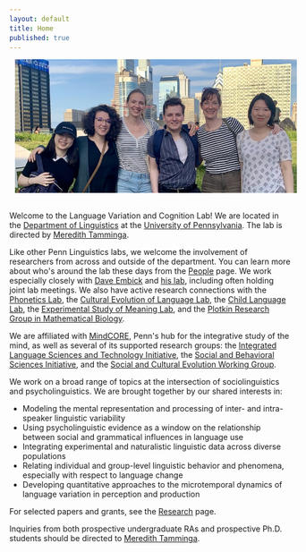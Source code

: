 ```yaml
---
layout: default
title: Home
published: true
---
```

<p align="center">
  <img src="/images/lab_group.jpeg" alt="Six happy linguists from the lab stand together in front of the Philadelphia skyline. There are two Asian women, three white women, and one white man, arm in arm." style="width: 800px; float: none; margin: 0px 0px 15px 10px;" />
 </p>

Welcome to the Language Variation and Cognition Lab! We are located in the [Department of Linguistics](https://www.ling.upenn.edu/) at the [University of Pennsylvania](https://www.upenn.edu/). The lab is directed by [Meredith Tamminga](http://meredithtamminga.com/). 

Like other Penn Linguistics labs, we welcome the involvement of researchers from across and outside of the department. You can learn more about who's around the lab these days from the [People](https://tammingalab.github.io/people/) page. We work especially closely with [Dave Embick](https://www.ling.upenn.edu/~embick/) and [his lab](http://web.sas.upenn.edu/embick-lab/), including often holding joint lab meetings. We also have active research connections with the [Phonetics Lab](https://web.sas.upenn.edu/phonetics-lab/), the [Cultural Evolution of Language Lab](https://www.drgarethroberts.com/cultural-evolution-of-language-lab.html), the [Child Language Lab](https://childlanglab.com/), the [Experimental Study of Meaning Lab](http://lab.florianschwarz.net/), and the [Plotkin Research Group in Mathematical Biology](https://evolution.sas.upenn.edu/).

We are affiliated with [MindCORE](https://mindcore.sas.upenn.edu/), Penn's hub for the integrative study of the mind, as well as several of its supported research groups: the [Integrated Language Sciences and Technology Initiative](http://web.sas.upenn.edu/langscience/), the [Social and Behavioral Sciences Initiative](http://web.sas.upenn.edu/penn-sbsi/), and the [Social and Cultural Evolution Working Group](https://web.sas.upenn.edu/scew/).

We work on a broad range of topics at the intersection of sociolinguistics and psycholinguistics. We are brought together by our shared interests in:
* Modeling the mental representation and processing of inter- and intra-speaker linguistic variability
* Using psycholinguistic evidence as a window on the relationship between social and grammatical influences in language use
* Integrating experimental and naturalistic linguistic data across diverse populations
* Relating individual and group-level linguistic behavior and phenomena, especially with respect to language change
* Developing quantitative approaches to the microtemporal dynamics of language variation in perception and production

For selected papers and grants, see the [Research](https://tammingalab.github.io/research/) page.

Inquiries from both prospective undergraduate RAs and prospective Ph.D. students should be directed to [Meredith Tamminga](http://www.meredithtamminga.com). 




